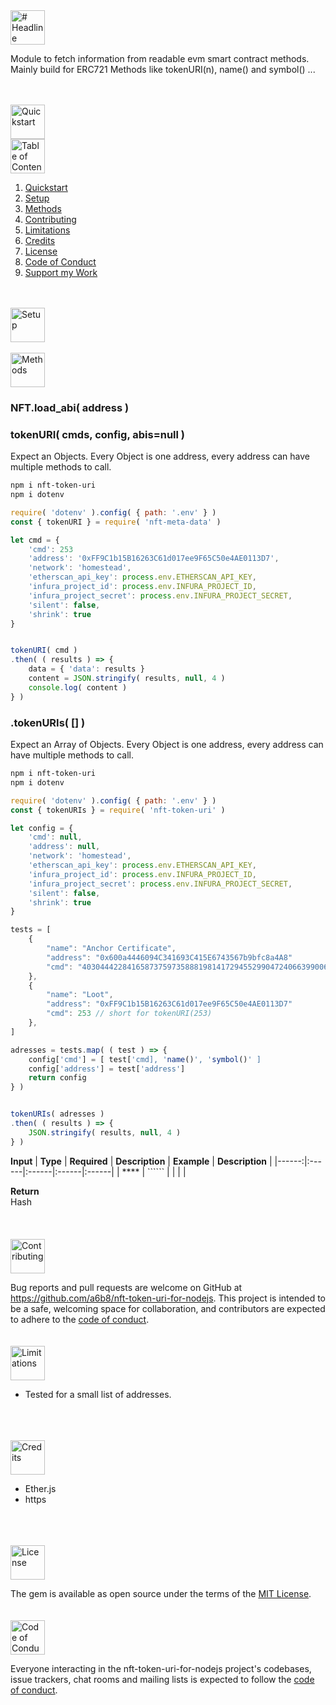 <a href="#table-of-contents">
<img src="https://raw.githubusercontent.com/a6b8/a6b8/main/docs/nft-token-uri-for-nodejs/readme/headlines/Headline.svg" height="55px" name="headline" alt="# Headline">
</a>

Module to fetch information from readable evm smart contract methods. Mainly build for ERC721 Methods like tokenURI(n), name() and symbol() ...

<br>
<br>
<a href="#table-of-contents">
<img src="https://raw.githubusercontent.com/a6b8/a6b8/main/docs/nft-token-uri-for-nodejs/readme/headlines/quickstart.svg" height="55px" name="quickstart" alt="Quickstart">
</a>


<br>
<a href="#table-of-contents">
<img src="https://raw.githubusercontent.com/a6b8/a6b8/main/docs/nft-token-uri-for-nodejs/readme/headlines/table-of-contents.svg" height="55px" name="table-of-contents" alt="Table of Contents">
</a>
<br>

1. [Quickstart](#quickstart)<br>
2. [Setup](#setup)<br>
3. [Methods](#methods)<br>
4. [Contributing](#contributing)<br>
5. [Limitations](#limitations)<br>
6. [Credits](#credits)<br>
7. [License](#license)<br>
8. [Code of Conduct](#code-of-conduct)<br>
9. [Support my Work](#support-my-work)<br>

<br>
<br>
<a href="#table-of-contents">
<img src="https://raw.githubusercontent.com/a6b8/a6b8/main/docs/local-path-builder-for-ruby/readme/headlines/setup.svg" height="55px" name="setup" alt="Setup">
</a>

<br>
<br>
<a href="#table-of-contents">
<img src="https://raw.githubusercontent.com/a6b8/a6b8/main/docs/nft-token-uri-for-nodejs/readme/headlines/methods.svg" height="55px" name="methods" alt="Methods">
</a>

### NFT.load_abi( address )

### tokenURI( cmds, config, abis=null )

Expect an Objects. Every Object is one address, every address can have multiple methods to call.

```bash
npm i nft-token-uri
npm i dotenv
```

```javascript
require( 'dotenv' ).config( { path: '.env' } )
const { tokenURI } = require( 'nft-meta-data' )

let cmd = {
    'cmd': 253
    'address': '0xFF9C1b15B16263C61d017ee9F65C50e4AE0113D7',
    'network': 'homestead',
    'etherscan_api_key': process.env.ETHERSCAN_API_KEY,
    'infura_project_id': process.env.INFURA_PROJECT_ID,
    'infura_project_secret': process.env.INFURA_PROJECT_SECRET,
    'silent': false,
    'shrink': true
}


tokenURI( cmd )
.then( ( results ) => {
    data = { 'data': results }
    content = JSON.stringify( results, null, 4 )
    console.log( content )
} )
```


### .tokenURIs( [] )

Expect an Array of Objects. Every Object is one address, every address can have multiple methods to call.


```bash
npm i nft-token-uri
npm i dotenv
```

```javascript
require( 'dotenv' ).config( { path: '.env' } )
const { tokenURIs } = require( 'nft-token-uri' )

let config = {
    'cmd': null,
    'address': null,
    'network': 'homestead',
    'etherscan_api_key': process.env.ETHERSCAN_API_KEY,
    'infura_project_id': process.env.INFURA_PROJECT_ID,
    'infura_project_secret': process.env.INFURA_PROJECT_SECRET,
    'silent': false,
    'shrink': true
}

tests = [
    {
        "name": "Anchor Certificate",
        "address": "0x600a4446094C341693C415E6743567b9bfc8a4A8"
        "cmd": "40304442284165873759735888198141729455299047240663990062446596565539534752893" //uint256 as "string"
    },
    {
        "name": "Loot",
        "address": "0xFF9C1b15B16263C61d017ee9F65C50e4AE0113D7"
        "cmd": 253 // short for tokenURI(253)
    },
]

adresses = tests.map( ( test ) => { 
    config['cmd'] = [ test['cmd], 'name()', 'symbol()' ]
    config['address'] = test['address']
    return config
} )


tokenURIs( adresses )
.then( ( results ) => {
    JSON.stringify( results, null, 4 )
} )
```






**Input**
| **Type** | **Required** | **Description** | **Example** | **Description** |
|------:|:------|:------|:------|:------| 
| **** | `````` |  |  |  |

**Return**<br>
Hash    
<br>
<br>
<br>
<a href="#table-of-contents">
<img src="https://raw.githubusercontent.com/a6b8/a6b8/main/docs/nft-token-uri-for-nodejs/readme/headlines/contributing.svg" height="55px" name="contributing" alt="Contributing">
</a>

Bug reports and pull requests are welcome on GitHub at https://github.com/a6b8/nft-token-uri-for-nodejs. This project is intended to be a safe, welcoming space for collaboration, and contributors are expected to adhere to the [code of conduct](https://github.com/a6b8/nft-token-uri-for-nodejs/blob/master/CODE_OF_CONDUCT.md).
<br>
<br>
<br>
<a href="#table-of-contents">
<img src="https://raw.githubusercontent.com/a6b8/a6b8/main/docs/nft-token-uri-for-nodejs/readme/headlines/limitations.svg" height="55px" name="limitations" alt="Limitations">
</a>
- Tested for a small list of addresses.
<br>
<br>
<br>

<a href="#table-of-contents">
<img src="https://raw.githubusercontent.com/a6b8/a6b8/main/docs/nft-token-uri-for-nodejs/readme/headlines/credits.svg" height="55px" name="credits" alt="Credits">
</a>

- Ether.js
- https
<br>
<br>
<br>

<a href="#table-of-contents">
<img src="https://raw.githubusercontent.com/a6b8/a6b8/main/docs/nft-token-uri-for-nodejs/readme/headlines/license.svg" height="55px" name="license" alt="License">
</a>

The gem is available as open source under the terms of the [MIT License](https://opensource.org/licenses/MIT).
<br>
<br>
<br>
<a href="#table-of-contents">
<img src="https://raw.githubusercontent.com/a6b8/a6b8/main/docs/nft-token-uri-for-nodejs/readme/headlines/code-of-conduct.svg" height="55px" name="code-of-conduct" alt="Code of Conduct">
</a>
    
Everyone interacting in the nft-token-uri-for-nodejs project's codebases, issue trackers, chat rooms and mailing lists is expected to follow the [code of conduct](https://github.com/a6b8/nft-token-uri-for-nodejs/blob/master/CODE_OF_CONDUCT.md).
<br>
<br>
<br>